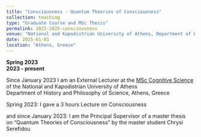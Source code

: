 ```yaml
---
title: "Consciousness - Quantum Theories of Consciousness"
collection: teaching
type: "Graduate Course and MSc Thesis"
permalink: 2022-2025-consciousness
venue: "National and Kapodistrian University of Athens, Department of History and Philosophy of Science"
date: 2025-01-01
location: "Athens, Greece"
---
```


**Spring 2023**  
**2023 - present**

Since January 2023 I am an External Lecturer at the [MSc Cognitive Science](https://cogsci.phs.uoa.gr/anthropino_dynamiko/exoterikoi_didaskontes/)  
of the National and Kapodistrian University of Athens  
Department of History and Philosophy of Science, Athens, Greece

Spring 2023: I gave a 3 hours Lecture on Consciousness 

and since January 2023: I am the Principal Supervisor of a master thesis  
on “Quantum Theories of Consciousness”  by the master student Chrysi Serefidou  


